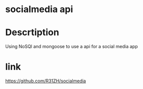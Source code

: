 # socialmedia api

# Descrtiption

Using NoSQl and mongoose to use a api for a social media app

# link

https://github.com/R31ZH/socialmedia

